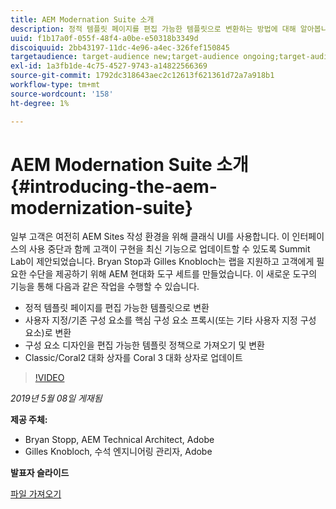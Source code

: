 ```yaml
---
title: AEM Modernation Suite 소개
description: 정적 템플릿 페이지를 편집 가능한 템플릿으로 변환하는 방법에 대해 알아봅니다. 사용자 지정 또는 기존 구성 요소를 핵심 구성 요소 프록시로 변환하는 방법에 대해 알아봅니다.
uuid: f1b17a0f-055f-48f4-a0be-e50318b3349d
discoiquuid: 2bb43197-11dc-4e96-a4ec-326fef150845
targetaudience: target-audience new;target-audience ongoing;target-audience upgrader
exl-id: 1a3fb1de-4c75-4527-9743-a14822566369
source-git-commit: 1792dc318643aec2c12613f621361d72a7a918b1
workflow-type: tm+mt
source-wordcount: '158'
ht-degree: 1%

---
```


# AEM Modernation Suite 소개{#introducing-the-aem-modernization-suite}

일부 고객은 여전히 AEM Sites 작성 환경을 위해 클래식 UI를 사용합니다. 이 인터페이스의 사용 중단과 함께 고객이 구현을 최신 기능으로 업데이트할 수 있도록 Summit Lab이 제안되었습니다. Bryan Stop과 Gilles Knobloch는 랩을 지원하고 고객에게 필요한 수단을 제공하기 위해 AEM 현대화 도구 세트를 만들었습니다.  이 새로운 도구의 기능을 통해 다음과 같은 작업을 수행할 수 있습니다.

* 정적 템플릿 페이지를 편집 가능한 템플릿으로 변환
* 사용자 지정/기존 구성 요소를 핵심 구성 요소 프록시(또는 기타 사용자 지정 구성 요소)로 변환
* 구성 요소 디자인을 편집 가능한 템플릿 정책으로 가져오기 및 변환
* Classic/Coral2 대화 상자를 Coral 3 대화 상자로 업데이트

>[!VIDEO](https://video.tv.adobe.com/v/27322?quality=9)

*2019년 5월 08일 게재됨*

**제공 주체:**

* Bryan Stopp, AEM Technical Architect, Adobe
* Gilles Knobloch, 수석 엔지니어링 관리자, Adobe

**발표자 슬라이드**

[파일 가져오기](assets/modernization-toolsaemgems.pdf)
